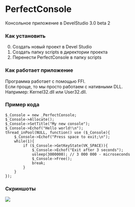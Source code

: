 # PerfectConsole

Консольное приложение в DevelStudio 3.0 beta 2

### Как установить

0. Создать новый проект в Devel Studio
0. Создать папку scripts в директории проекта
0. Перенести PerfectConsole в папку scripts

### Как работает приложение

Программа работает с помощью FFI.  
Если проще, то мы просто работаем с нативными DLL.  
Например: Kernel32.dll или User32.dll.

### Пример кода

    $_Console = new _PerfectConsole;
    $_Console->Allocate();
	$_Console->SetTitle("My new console");
	$_Console->Echof("Hello world!\n");
    thread_inPool(NULL, function() use ($_Console){
        $_Console->Echof("Press space to exit;\n");
		while(1){
			if ($_Console->GetKeyState(VK_SPACE)){
				$_Console->Echof("Exit after 3 seconds");
				usleep(3000000); // 3 000 000 - microseconds
				$_Console->Free();
				break;
			}
		}
    });
 
### Скриншоты
![](https://prnt.sc/vk7gwg/direct)
